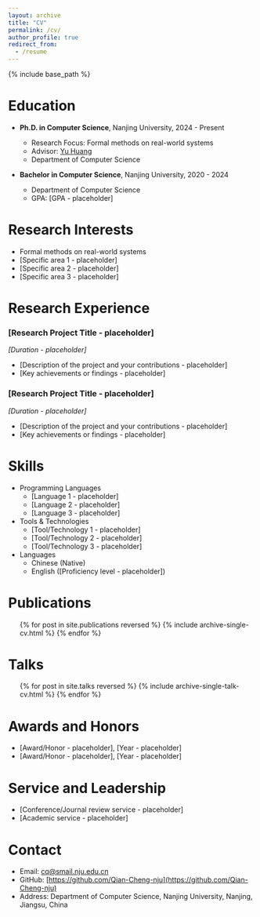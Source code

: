 ```yaml
---
layout: archive
title: "CV"
permalink: /cv/
author_profile: true
redirect_from:
  - /resume
---
```


{% include base_path %}

Education
======
* **Ph.D. in Computer Science**, Nanjing University, 2024 - Present
  * Research Focus: Formal methods on real-world systems
  * Advisor: [Yu Huang](https://cs.nju.edu.cn/yuhuang/)
  * Department of Computer Science

* **Bachelor in Computer Science**, Nanjing University, 2020 - 2024
  * Department of Computer Science
  * GPA: [GPA - placeholder]

Research Interests
======
* Formal methods on real-world systems
* [Specific area 1 - placeholder]
* [Specific area 2 - placeholder]
* [Specific area 3 - placeholder]

Research Experience
======
### [Research Project Title - placeholder]
*[Duration - placeholder]*
* [Description of the project and your contributions - placeholder]
* [Key achievements or findings - placeholder]

### [Research Project Title - placeholder]
*[Duration - placeholder]*
* [Description of the project and your contributions - placeholder]
* [Key achievements or findings - placeholder]

Skills
======
* Programming Languages
  * [Language 1 - placeholder]
  * [Language 2 - placeholder]
  * [Language 3 - placeholder]
* Tools & Technologies
  * [Tool/Technology 1 - placeholder]
  * [Tool/Technology 2 - placeholder]
  * [Tool/Technology 3 - placeholder]
* Languages
  * Chinese (Native)
  * English ([Proficiency level - placeholder])

Publications
======
  <ul>{% for post in site.publications reversed %}
    {% include archive-single-cv.html %}
  {% endfor %}</ul>

Talks
======
  <ul>{% for post in site.talks reversed %}
    {% include archive-single-talk-cv.html %}
  {% endfor %}</ul>

Awards and Honors
======
* [Award/Honor - placeholder], [Year - placeholder]
* [Award/Honor - placeholder], [Year - placeholder]

Service and Leadership
======
* [Conference/Journal review service - placeholder]
* [Academic service - placeholder]

Contact
======
* Email: cq@smail.nju.edu.cn
* GitHub: [https://github.com/Qian-Cheng-nju](https://github.com/Qian-Cheng-nju)
* Address: Department of Computer Science, Nanjing University, Nanjing, Jiangsu, China